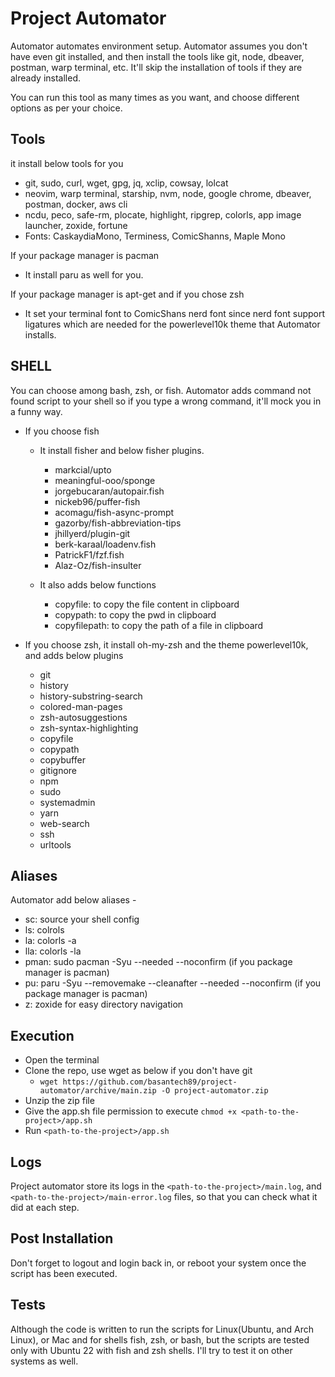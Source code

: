 # Project Automator

Automator automates environment setup. Automator assumes you don't have even git installed, and then install the tools like git, node, dbeaver, postman, warp terminal, etc. It'll skip the installation of tools if they are already installed.

You can run this tool as many times as you want, and choose different options as per your choice.

## Tools

it install below tools for you

- git, sudo, curl, wget, gpg, jq, xclip, cowsay, lolcat
- neovim, warp terminal, starship, nvm, node, google chrome, dbeaver, postman, docker, aws cli
- ncdu, peco, safe-rm, plocate, highlight, ripgrep, colorls, app image launcher, zoxide, fortune
- Fonts: CaskaydiaMono, Terminess, ComicShanns, Maple Mono

If your package manager is pacman

- It install paru as well for you.

If your package manager is apt-get and if you chose zsh

- It set your terminal font to ComicShans nerd font since nerd font support ligatures which are needed for the powerlevel10k theme that Automator installs.

## SHELL

You can choose among bash, zsh, or fish. Automator adds command not found script to your shell so if you type a wrong command, it'll mock you in a funny way.

- If you choose fish
  - It install fisher and below fisher plugins.
    - markcial/upto
    - meaningful-ooo/sponge
    - jorgebucaran/autopair.fish
    - nickeb96/puffer-fish
    - acomagu/fish-async-prompt
    - gazorby/fish-abbreviation-tips
    - jhillyerd/plugin-git
    - berk-karaal/loadenv.fish
    - PatrickF1/fzf.fish
    - Alaz-Oz/fish-insulter

  - It also adds below functions
    - copyfile: to copy the file content in clipboard
    - copypath: to copy the pwd in clipboard
    - copyfilepath: to copy the path of a file in clipboard

- If you choose zsh, it install oh-my-zsh and the theme powerlevel10k, and adds below plugins
  - git
  - history
  - history-substring-search
  - colored-man-pages
  - zsh-autosuggestions
  - zsh-syntax-highlighting
  - copyfile
  - copypath
  - copybuffer
  - gitignore
  - npm
  - sudo
  - systemadmin
  - yarn
  - web-search
  - ssh
  - urltools

## Aliases

Automator add below aliases -

- sc: source your shell config
- ls: colrols
- la: colorls -a
- lla: colorls -la
- pman: sudo pacman -Syu --needed --noconfirm (if you package manager is pacman)
- pu: paru -Syu --removemake --cleanafter --needed --noconfirm (if you package manager is pacman)
- z: zoxide for easy directory navigation

## Execution

- Open the terminal
- Clone the repo, use wget as below if you don't have git
  - ```wget https://github.com/basantech89/project-automator/archive/main.zip -O project-automator.zip```
- Unzip the zip file
- Give the app.sh file permission to execute `chmod +x <path-to-the-project>/app.sh`
- Run `<path-to-the-project>/app.sh`

## Logs

Project automator store its logs in the `<path-to-the-project>/main.log`, and `<path-to-the-project>/main-error.log` files, so that you can check what it did at each step.

## Post Installation

Don't forget to logout and login back in, or reboot your system once the script has been executed.

## Tests

Although the code is written to run the scripts for Linux(Ubuntu, and Arch Linux), or Mac and for shells fish, zsh, or bash, but the scripts are tested only with Ubuntu 22 with fish and zsh shells. I'll try to test it on other systems as well.
